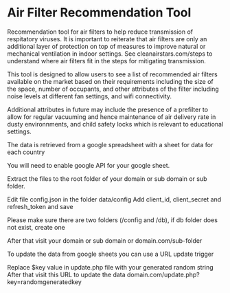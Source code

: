 # Air Filter Recommendation Tool
Recommendation tool for air filters to help reduce transmission of respitatory viruses. It is important to reiterate that air filters are only an additional layer of protection on top of measures to improve natural or mechanical ventilation in indoor settings. See cleanairstars.com/steps to understand where air filters fit in the steps for mitigating transmission.

This tool is designed to allow users to see a list of recommended air filters available on the market based on their requirements including the size of the space, number of occupants, and other attributes of the filter including noise levels at different fan settings, and wifi connectivity.  

Additional attributes in future may include the presence of a prefilter to allow for regular vacuuming and hence maintenance of air delivery rate in dusty environnments, and child safety locks which is relevant to educational settings.

The data is retrieved from a google spreadsheet with a sheet for data for each country 

You will need to enable google API for your google sheet.

Extract the files to the root folder of your domain or sub domain or sub folder.

Edit file config.json in the folder data/config
Add client_id, client_secret and refresh_token and save

Please make sure there are two folders (/config and /db), if db folder does not exist, create one

After that visit your domain or sub domain or domain.com/sub-folder

To update the data from google sheets you can use a URL update trigger

Replace $key value in update.php file with your generated random string
After that visit this URL to update the data domain.com/update.php?key=randomgeneratedkey
